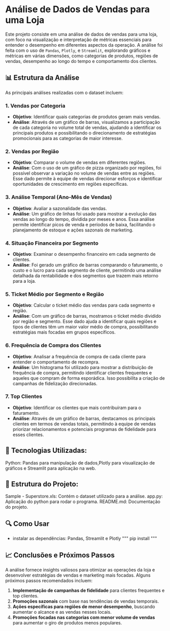 # Análise de Dados de Vendas para uma Loja 

Este projeto consiste em uma análise de dados de vendas para uma loja, com foco na visualização e interpretação de métricas essenciais para entender o desempenho em diferentes aspectos da operação. A análise foi feita com o uso de `Pandas`, `Plotly`, e `Streamlit`, explorando gráficos e métricas em várias dimensões, como categorias de produtos, regiões de vendas, desempenho ao longo do tempo e comportamento dos clientes.

## 📊 Estrutura da Análise

As principais análises realizadas com o dataset incluem:

### 1. **Vendas por Categoria**

   - **Objetivo**: Identificar quais categorias de produtos geram mais vendas.
   - **Análise**: Através de um gráfico de barras, visualizamos a participação de cada categoria no volume total de vendas, ajudando a identificar os principais produtos e possibilitando o direcionamento de estratégias promocionais para as categorias de maior interesse.

### 2. **Vendas por Região**

   - **Objetivo**: Comparar o volume de vendas em diferentes regiões.
   - **Análise**: Com o uso de um gráfico de pizza organizado por regiões, foi possível observar a variação no volume de vendas entre as regiões. Esse dado permite à equipe de vendas direcionar esforços e identificar oportunidades de crescimento em regiões específicas.

### 3. **Análise Temporal (Ano-Mês de Vendas)**

   - **Objetivo**: Avaliar a sazonalidade das vendas.
   - **Análise**: Um gráfico de linhas foi usado para mostrar a evolução das vendas ao longo do tempo, dividida por meses e anos. Essa análise permite identificar picos de venda e períodos de baixa, facilitando o planejamento de estoque e ações sazonais de marketing.

### 4. **Situação Financeira por Segmento**

   - **Objetivo**: Examinar o desempenho financeiro em cada segmento de clientes.
   - **Análise**: Foi gerado um gráfico de barras comparando o faturamento, o custo e o lucro para cada segmento de cliente, permitindo uma análise detalhada da rentabilidade e dos segmentos que trazem mais retorno para a loja.

### 5. **Ticket Médio por Segmento e Região**

   - **Objetivo**: Calcular o ticket médio das vendas para cada segmento e região.
   - **Análise**: Com um gráfico de barras, mostramos o ticket médio dividido por região e segmento. Esse dado ajuda a identificar quais regiões e tipos de clientes têm um maior valor médio de compra, possibilitando estratégias mais focadas em grupos específicos.

### 6. **Frequência de Compra dos Clientes**

   - **Objetivo**: Analisar a frequência de compra de cada cliente para entender o comportamento de recompra.
   - **Análise**: Um histograma foi utilizado para mostrar a distribuição de frequência de compra, permitindo identificar clientes frequentes e aqueles que compram de forma esporádica. Isso possibilita a criação de campanhas de fidelização direcionadas.

### 7. **Top Clientes**

   - **Objetivo**: Identificar os clientes que mais contribuíram para o faturamento.
   - **Análise**: Através de um gráfico de barras, destacamos os principais clientes em termos de vendas totais, permitindo à equipe de vendas priorizar relacionamentos e potenciais programas de fidelidade para esses clientes.

## 🧰 Tecnologias Utilizadas:
Python: Pandas para manipulação de dados,Plotly para visualização de gráficos e Streamlit para aplicação na web.


## 📂 Estrutura do Projeto: 
Sample - Superstore.xls: Contém o dataset utilizado para a análise.
app.py: Aplicação do python para rodar o programa.
README.md: Documentação do projeto.

## 🔍 Como Usar
- instalar as dependências: Pandas, Streamlit e Plotly
  """
   pip install <biblioteca>
  """

## 📈 Conclusões e Próximos Passos

A análise fornece insights valiosos para otimizar as operações da loja e desenvolver estratégias de vendas e marketing mais focadas. Alguns próximos passos recomendados incluem:

1. **Implementação de campanhas de fidelidade** para clientes frequentes e top clientes.
2. **Promoções sazonais** com base nas tendências de vendas temporais.
3. **Ações específicas para regiões de menor desempenho**, buscando aumentar o alcance e as vendas nesses locais.
4. **Promoções focadas nas categorias com menor volume de vendas** para aumentar o giro de produtos menos populares.

